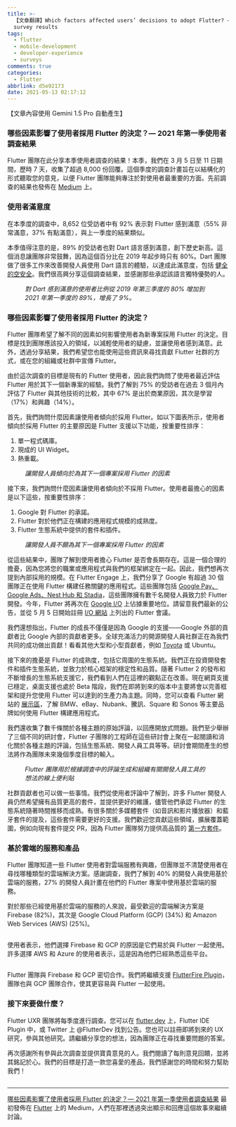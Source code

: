 ```yaml
---
title: >-
  【文章翻譯】Which factors affected users’ decisions to adopt Flutter? — Q1 2021 user
  survey results
tags:
  - flutter
  - mobile-development
  - developer-experience
  - surveys
comments: true
categories:
  - Flutter
abbrlink: d5e92173
date: 2021-05-13 02:17:12
---
```


【文章內容使用 Gemini 1.5 Pro 自動產生】

### 哪些因素影響了使用者採用 Flutter 的決定？— 2021 年第一季使用者調查結果

Flutter 團隊在此分享本季使用者調查的結果！本季，我們在 3 月 5 日至 11 日期間，歷時 7 天，收集了超過 8,000 份回覆。這個季度的調查計畫旨在以結構化的形式聽取您的意見，以便 Flutter 團隊能夠專注於對使用者最重要的方面。先前調查的結果也發佈在 [Medium](https://medium.com/flutter/search?q=survey) 上。

### 使用者滿意度

在本季度的調查中，8,652 位受訪者中有 92% 表示對 Flutter 感到滿意（55% 非常滿意，37% 有點滿意），與上一季度的結果類似。

本季值得注意的是，89% 的受訪者也對 Dart 語言感到滿意，創下歷史新高。這個消息讓團隊非常鼓舞，因為這個百分比在 2019 年起步時只有 80%。Dart 團隊做了很多工作來改善開發人員使用 Dart 語言的體驗，以達成此滿意度，包括 [健全的空安全](https://dart.dev/null-safety)。我們很高興分享這個調查結果，並感謝那些承認該語言獨特優勢的人。

<figure>
<img alt="" src="https://cdn-images-1.medium.com/max/1024/0*9CO8AmwyqIudhgK6" />
<figcaption><em>對 Dart 感到滿意的使用者比例從 2019 年第三季度的 80% 增加到 2021 年第一季度的 89%，增長了 9%。</em></figcaption>
</figure>

### 哪些因素影響了使用者採用 Flutter 的決定？

Flutter 團隊希望了解不同的因素如何影響使用者為新專案採用 Flutter 的決定。目標是找到團隊應該投入的領域，以減輕使用者的疑慮，並讓使用者感到滿意。此外，透過分享結果，我們希望您也能使用這些資訊來尋找貢獻 Flutter 社群的方式，或在您的組織或社群中宣傳 Flutter。

由於這次調查的目標是現有的 Flutter 使用者，因此我們詢問了使用者最近評估 Flutter 用於其下一個新專案的經驗。我們了解到 75% 的受訪者在過去 3 個月內評估了 Flutter 與其他技術的比較，其中 67% 是出於商業原因，其次是學習（17%）和興趣（14%）。

首先，我們詢問什麼因素讓使用者傾向於採用 Flutter。如以下圖表所示，使用者傾向於採用 Flutter 的主要原因是 Flutter 支援以下功能，按重要性排序：

1. 單一程式碼庫。
2. 現成的 UI Widget。
3. 熱重載。

<figure>
<img alt="" src="https://cdn-images-1.medium.com/max/1024/0*lmC1UJVINDIXumGt" />
<figcaption><em>讓開發人員傾向於為其下一個專案採用 Flutter 的因素</em></figcaption>
</figure>

接下來，我們詢問什麼因素讓使用者傾向於不採用 Flutter。使用者最擔心的因素是以下這些，按重要性排序：

1. Google 對 Flutter 的承諾。
2. Flutter 對於他們正在構建的應用程式規模的成熟度。
3. Flutter 生態系統中提供的套件和插件。

<figure>
<img alt="" src="https://cdn-images-1.medium.com/max/1024/0*0d3CyUdb9K75qjt2" />
<figcaption><em>讓開發人員不願為其下一個專案採用 Flutter 的因素</em></figcaption>
</figure>

從這些結果中，團隊了解到使用者擔心 Flutter 是否會長期存在。這是一個合理的擔憂，因為您將您的職業或應用程式與我們的框架綁定在一起。因此，我們想再次提到內部採用的規模。在 Flutter Engage 上，我們分享了 Google 有超過 30 個團隊正在使用 Flutter 構建任務關鍵的應用程式。這些團隊包括 [Google Pay、Google Ads、Nest Hub 和 Stadia](https://youtu.be/IdrCyS7EF8M?t=67)，這些團隊擁有數千名開發人員致力於 Flutter 開發。今年，Flutter 將再次在 [Google I/O](https://events.google.com/io/) 上佔據重要地位。請留意我們最新的公告，並從 5 月 5 日開始註冊 [I/O 網站](https://events.google.com/io/program/content?4=topic_flutter&lng=en) 上列出的 Flutter 會議。

我們還想指出，Flutter 的成長不僅僅是因為 Google 的支援——Google 外部的貢獻者比 Google 內部的貢獻者更多。全球充滿活力的開源開發人員社群正在為我們共同的成功做出貢獻！看看其他大型和小型貢獻者，例如 [Toyota](https://youtu.be/IdrCyS7EF8M?t=237) 或 Ubuntu。

接下來的擔憂是 Flutter 的成熟度，包括它周圍的生態系統。我們正在投資開發套件和插件生態系統，並致力於核心框架的穩定性和品質。隨著 Flutter 2 的發布和不斷增長的生態系統支援它，我們看到人們在這裡的觀點正在改善。現在網頁支援已穩定，桌面支援也處於 Beta 階段，我們在即將到來的版本中主要將會以完善框架和提升您使用 Flutter 可以達到的生產力為主題。同時，您可以查看 Flutter 網站的 [展示區](https://flutter.dev/showcase)，了解 BMW、eBay、Nubank、騰訊、Square 和 Sonos 等主要品牌如何使用 Flutter 構建應用程式。

我們還收集了數千條關於各種主題的原始評論，以回應開放式問題。我們至少舉辦了三個不同的研討會，Flutter 子團隊的工程師在這些研討會上聚在一起閱讀和消化關於各種主題的評論，包括生態系統、開發人員工具等等。研討會期間產生的想法將作為團隊未來幾個季度目標的輸入。

<figure>
<img alt="" src="https://cdn-images-1.medium.com/max/1024/0*_m-0usdhsHPmeZ8U" />
<figcaption><em>Flutter 團隊用於根據調查中的評論生成和組織有關開發人員工具的想法的線上便利貼</em></figcaption>
</figure>

社群貢獻者也可以做一些事情。我們從使用者評論中了解到，許多 Flutter 開發人員仍然希望擁有品質更高的套件，並提供更好的維護，儘管他們承認 Flutter 的生態系統隨著時間推移而成熟。有很多關於多媒體套件（如音訊和影片播放器）和藍牙套件的提及，這些套件需要更好的支援。我們歡迎您貢獻這些領域，擴展覆蓋範圍，例如向現有套件提交 PR，因為 Flutter 團隊努力提供高品質的 [第一方套件](https://pub.dev/publishers/flutter.dev/packages)。

### 基於雲端的服務和產品

Flutter 團隊知道一些 Flutter 使用者對雲端服務有興趣，但團隊並不清楚使用者在尋找哪種類型的雲端解決方案。感謝調查，我們了解到 40% 的開發人員使用基於雲端的服務，27% 的開發人員計畫在他們的 Flutter 專案中使用基於雲端的服務。

對於那些已經使用基於雲端的服務的人來說，最受歡迎的雲端解決方案是 Firebase (82%)，其次是 Google Cloud Platform (GCP) (34%) 和 Amazon Web Services (AWS) (25%)。

<figure>
<img alt="" src="https://cdn-images-1.medium.com/max/1024/0*VLupMT920gd2acrw" />
</figure>

使用者表示，他們選擇 Firebase 和 GCP 的原因是它們易於與 Flutter 一起使用。許多選擇 AWS 和 Azure 的使用者表示，這是因為他們已經熟悉這些平台。

<figure>
<img alt="" src="https://cdn-images-1.medium.com/max/1024/0*d0IHqqnl0KoeLuT8" />
</figure>

Flutter 團隊與 Firebase  和 GCP 密切合作。我們將繼續支援 [FlutterFire Plugin](https://firebase.flutter.dev/)，團隊也與 GCP 團隊合作，使其更容易與 Flutter 一起使用。

### 接下來要做什麼？

Flutter UXR 團隊將每季度進行調查。您可以在 [flutter.dev](https://flutter.dev/) 上，Flutter IDE Plugin 中，或 Twitter 上 @FlutterDev 找到公告。您也可以註冊即將到來的 UX 研究，參與其他研究。請繼續分享您的想法，因為團隊正在尋找重要問題的答案。

再次感謝所有參與此次調查並提供寶貴意見的人。我們閱讀了每則意見回饋，並將其銘記於心。我們的目標是打造一款您喜愛的產品，我們感謝您的時間和努力幫助我們！

<img src="https://medium.com/_/stat?event=post.clientViewed&referrerSource=full_rss&postId=563e61fc68c9" width="1" height="1" alt=""><hr><p><a href="https://medium.com/flutter/which-factors-affected-users-decisions-to-adopt-flutter-q1-2021-user-survey-results-563e61fc68c9">哪些因素影響了使用者採用 Flutter 的決定？— 2021 年第一季使用者調查結果</a> 最初發佈在 <a href="https://medium.com/flutter">Flutter</a> 上的 Medium，人們在那裡透過突出顯示和回應這個故事來繼續討論。</p> 
